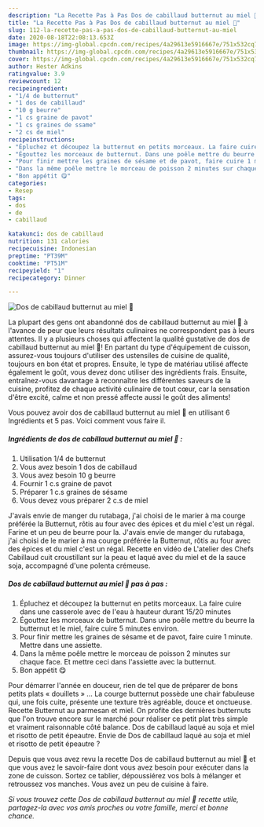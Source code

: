 ```yaml
---
description: "La Recette Pas à Pas Dos de cabillaud butternut au miel 🍯"
title: "La Recette Pas à Pas Dos de cabillaud butternut au miel 🍯"
slug: 112-la-recette-pas-a-pas-dos-de-cabillaud-butternut-au-miel
date: 2020-08-18T22:08:13.653Z
image: https://img-global.cpcdn.com/recipes/4a29613e5916667e/751x532cq70/dos-de-cabillaud-butternut-au-miel-🍯-photo-principale-de-la-recette.jpg
thumbnail: https://img-global.cpcdn.com/recipes/4a29613e5916667e/751x532cq70/dos-de-cabillaud-butternut-au-miel-🍯-photo-principale-de-la-recette.jpg
cover: https://img-global.cpcdn.com/recipes/4a29613e5916667e/751x532cq70/dos-de-cabillaud-butternut-au-miel-🍯-photo-principale-de-la-recette.jpg
author: Hester Adkins
ratingvalue: 3.9
reviewcount: 12
recipeingredient:
- "1/4 de butternut"
- "1 dos de cabillaud"
- "10 g beurre"
- "1 cs graine de pavot"
- "1 cs graines de ssame"
- "2 cs de miel"
recipeinstructions:
- "Épluchez et découpez la butternut en petits morceaux. La faire cuire dans une casserole avec de l&#39;eau à hauteur durant 15/20 minutes"
- "Égouttez les morceaux de butternut. Dans une poêle mettre du beurre la butternut et le miel, faire cuire 5 minutes environ."
- "Pour finir mettre les graines de sésame et de pavot, faire cuire 1 minute. Mettre dans une assiette."
- "Dans la même poêle mettre le morceau de poisson 2 minutes sur chaque face. Et mettre ceci dans l&#39;assiette avec la butternut."
- "Bon appétit 😋"
categories:
- Resep
tags:
- dos
- de
- cabillaud

katakunci: dos de cabillaud 
nutrition: 131 calories
recipecuisine: Indonesian
preptime: "PT39M"
cooktime: "PT51M"
recipeyield: "1"
recipecategory: Dinner

---
```



![Dos de cabillaud butternut au miel 🍯](https://img-global.cpcdn.com/recipes/4a29613e5916667e/751x532cq70/dos-de-cabillaud-butternut-au-miel-🍯-photo-principale-de-la-recette.jpg)

La plupart des gens ont abandonné dos de cabillaud butternut au miel 🍯 à l'avance de peur que leurs résultats culinaires ne correspondent pas à leurs attentes. Il y a plusieurs choses qui affectent la qualité gustative de dos de cabillaud butternut au miel 🍯! En partant du type d'équipement de cuisson, assurez-vous toujours d'utiliser des ustensiles de cuisine de qualité, toujours en bon état et propres. Ensuite, le type de matériau utilisé affecte également le goût, vous devez donc utiliser des ingrédients frais. Ensuite, entraînez-vous davantage à reconnaître les différentes saveurs de la cuisine, profitez de chaque activité culinaire de tout cœur, car la sensation d'être excité, calme et non pressé affecte aussi le goût des aliments!

<!--inarticleads1-->

Vous pouvez avoir dos de cabillaud butternut au miel 🍯 en utilisant 6 Ingrédients et 5 pas. Voici comment vous faire il.

##### Ingrédients de dos de cabillaud butternut au miel 🍯 :

1. Utilisation 1/4 de butternut
1. Vous avez besoin 1 dos de cabillaud
1. Vous avez besoin 10 g beurre
1. Fournir 1 c.s graine de pavot
1. Préparer 1 c.s graines de sésame
1. Vous devez vous préparer 2 c.s de miel


J&#39;avais envie de manger du rutabaga, j&#39;ai choisi de le marier à ma courge préférée la Butternut, rôtis au four avec des épices et du miel c&#39;est un régal. Farine et un peu de beurre pour la. J&#39;avais envie de manger du rutabaga, j&#39;ai choisi de le marier à ma courge préférée la Butternut, rôtis au four avec des épices et du miel c&#39;est un régal. Recette en vidéo de L&#39;atelier des Chefs Cabillaud cuit croustillant sur la peau et laqué avec du miel et de la sauce soja, accompagné d&#39;une polenta crémeuse. 

<!--inarticleads2-->

##### Dos de cabillaud butternut au miel 🍯 pas à pas :

1. Épluchez et découpez la butternut en petits morceaux. La faire cuire dans une casserole avec de l&#39;eau à hauteur durant 15/20 minutes
1. Égouttez les morceaux de butternut. Dans une poêle mettre du beurre la butternut et le miel, faire cuire 5 minutes environ.
1. Pour finir mettre les graines de sésame et de pavot, faire cuire 1 minute. Mettre dans une assiette.
1. Dans la même poêle mettre le morceau de poisson 2 minutes sur chaque face. Et mettre ceci dans l&#39;assiette avec la butternut.
1. Bon appétit 😋


Pour démarrer l&#39;année en douceur, rien de tel que de préparer de bons petits plats « douillets » … La courge butternut possède une chair fabuleuse qui, une fois cuite, présente une texture très agréable, douce et onctueuse. Recette Butternut au parmesan et miel. On profite des dernières butternuts que l&#39;on trouve encore sur le marché pour réaliser ce petit plat très simple et vraiment raisonnable côté balance. Dos de cabillaud laqué au soja et miel et risotto de petit épeautre. Envie de Dos de cabillaud laqué au soja et miel et risotto de petit épeautre ? 

<!--inarticleads1-->

<p>
Depuis que vous avez revu la recette Dos de cabillaud butternut au miel 🍯 et que vous avez le savoir-faire dont vous avez besoin pour exécuter dans la zone de cuisson. Sortez ce tablier, dépoussiérez vos bols à mélanger et retroussez vos manches. Vous avez un peu de cuisine à faire.
</p>

<p>
<i>Si vous trouvez cette Dos de cabillaud butternut au miel 🍯 recette utile, partagez-la avec vos amis proches ou votre famille, merci et bonne chance.</i>
</p>
